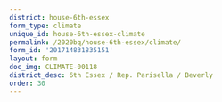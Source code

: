 ```yaml
---
district: house-6th-essex
form_type: climate
unique_id: house-6th-essex-climate
permalink: /2020bq/house-6th-essex/climate/
form_id: '201714831835151'
layout: form
doc_img: CLIMATE-00118
district_desc: 6th Essex / Rep. Parisella / Beverly
order: 30
---
```

